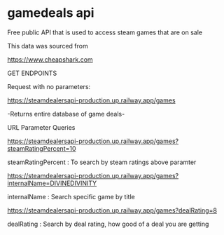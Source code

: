 # gamedeals api
Free public API that is used to access steam games that are on sale

This data was sourced from 

https://www.cheapshark.com


GET ENDPOINTS

Request with no parameters:

https://steamdealersapi-production.up.railway.app/games

-Returns entire database of game deals-

URL Parameter Queries


https://steamdealersapi-production.up.railway.app/games?steamRatingPercent=10

steamRatingPercent : To search by steam ratings above paramter



https://steamdealersapi-production.up.railway.app/games?internalName=DIVINEDIVINITY

internalName : Search specific game by title


https://steamdealersapi-production.up.railway.app/games?dealRating=8

dealRating : Search by deal rating, how good of a deal you are getting
